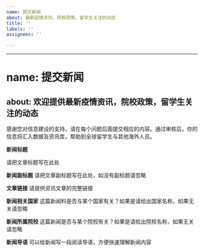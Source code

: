 ```yaml
---
name: 提交新闻
about: 最新疫情资讯，院校政策，留学生关注的动态
title: ''
labels: ''
assignees: ''

---
```


---
# name: 提交新闻
about: 欢迎提供最新疫情资讯，院校政策，留学生关注的动态
---

感谢您对信息建设的支持，请在每个问题后面提交相应的内容。通过审核后，你的信息将汇入数据及资讯库，帮助到全球留学生与其他海外人员。

**新闻标题**

请把文章标题写在此处

**新闻副标题**
请把文章副标题写在此处，如没有副标题请忽略

**文章链接**
请提供资讯文章的完整链接

**新闻相关国家**
这篇新闻料是否与某个国家有关？如果是请给出国家名称，如果无关请忽略

**新闻所属院校**
这篇新闻是否与某个院校有关？如果是请给出院校名称，如果无关请忽略

**新闻导语**
可以给新闻写一段阅读导语，方便快速理解新闻内容
